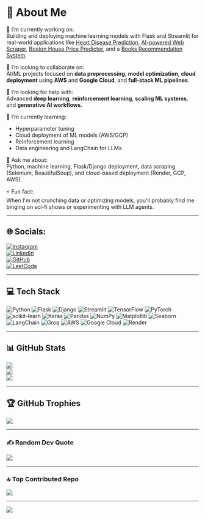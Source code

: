 # 👋 About Me

🔭 I’m currently working on:  
Building and deploying machine learning models with Flask and Streamlit for real-world applications like [Heart Disease Prediction](https://heart-disease-prediction-sglb.onrender.com/), [AI-powered Web Scraper](https://ai-web-scraper-v-0-1.streamlit.app/), [Boston House Price Predictor](https://boston-house-price-prediction-b1nh.onrender.com/), and a [Books Recommendation System](https://books-recommender-1-lz1w.onrender.com/).

👯 I’m looking to collaborate on:  
AI/ML projects focused on **data preprocessing**, **model optimization**, **cloud deployment** using **AWS** and **Google Cloud**, and **full-stack ML pipelines**.

🤝 I’m looking for help with:  
Advanced **deep learning**, **reinforcement learning**, **scaling ML systems**, and **generative AI workflows**.

🌱 I’m currently learning:  
- Hyperparameter tuning  
- Cloud deployment of ML models (AWS/GCP)  
- Reinforcement learning  
- Data engineering and LangChain for LLMs

💬 Ask me about:  
Python, machine learning, Flask/Django deployment, data scraping (Selenium, BeautifulSoup), and cloud-based deployment (Render, GCP, AWS).

⚡ Fun fact:  
When I'm not crunching data or optimizing models, you'll probably find me binging on sci-fi shows or experimenting with LLM agents.

---

## 🌐 Socials:
[![Instagram](https://img.shields.io/badge/Instagram-%23E4405F.svg?logo=Instagram&logoColor=white)](https://instagram.com/_vibhav_0)  
[![LinkedIn](https://img.shields.io/badge/LinkedIn-%230077B5.svg?logo=linkedin&logoColor=white)](https://www.linkedin.com/in/vibhav-anand-37930b1ba/)  
[![GitHub](https://img.shields.io/badge/github-%23121011.svg?style=flat&logo=github&logoColor=white)](https://github.com/vibhavanand007)  
[![LeetCode](https://img.shields.io/badge/LeetCode-%23007ACC.svg?style=flat&logo=leetcode&logoColor=white)](https://leetcode.com/u/vibhavanand25/)

---

## 💻 Tech Stack

![Python](https://img.shields.io/badge/python-3670A0?style=for-the-badge&logo=python&logoColor=ffdd54) 
![Flask](https://img.shields.io/badge/flask-%23000.svg?style=for-the-badge&logo=flask&logoColor=white) 
![Django](https://img.shields.io/badge/django-%23092E20.svg?style=for-the-badge&logo=django&logoColor=white)
![Streamlit](https://img.shields.io/badge/streamlit-%23FF4B4B.svg?style=for-the-badge&logo=streamlit&logoColor=white)
![TensorFlow](https://img.shields.io/badge/TensorFlow-%23FF6F00.svg?style=for-the-badge&logo=TensorFlow&logoColor=white)
![PyTorch](https://img.shields.io/badge/PyTorch-%23EE4C2C.svg?style=for-the-badge&logo=PyTorch&logoColor=white)
![scikit-learn](https://img.shields.io/badge/scikit--learn-%23F7931E.svg?style=for-the-badge&logo=scikit-learn&logoColor=white)
![Keras](https://img.shields.io/badge/Keras-%23D00000.svg?style=for-the-badge&logo=Keras&logoColor=white)
![Pandas](https://img.shields.io/badge/pandas-%23150458.svg?style=for-the-badge&logo=pandas&logoColor=white)
![NumPy](https://img.shields.io/badge/numpy-%23013243.svg?style=for-the-badge&logo=numpy&logoColor=white)
![Matplotlib](https://img.shields.io/badge/Matplotlib-%23ffffff.svg?style=for-the-badge&logo=Matplotlib&logoColor=black)
![Seaborn](https://img.shields.io/badge/Seaborn-4584b6?style=for-the-badge&logo=python&logoColor=white)
![LangChain](https://img.shields.io/badge/LangChain-000000?style=for-the-badge&logo=langchain&logoColor=white)
![Groq](https://img.shields.io/badge/Groq-FF6F00?style=for-the-badge&logo=groq&logoColor=white)
![AWS](https://img.shields.io/badge/AWS-%23FF9900.svg?style=for-the-badge&logo=amazon-aws&logoColor=white)
![Google Cloud](https://img.shields.io/badge/GoogleCloud-%234285F4.svg?style=for-the-badge&logo=google-cloud&logoColor=white)
![Render](https://img.shields.io/badge/Render-%46E3B7.svg?style=for-the-badge&logo=render&logoColor=white)

---

## 📊 GitHub Stats

![](https://github-readme-stats.vercel.app/api?username=vibhavanand007&theme=dark&hide_border=false&include_all_commits=false&count_private=false)  
![](https://github-readme-streak-stats.herokuapp.com/?user=vibhavanand007&theme=dark&hide_border=false)  
![](https://github-readme-stats.vercel.app/api/top-langs/?username=vibhavanand007&theme=dark&hide_border=false&include_all_commits=false&count_private=false&layout=compact)

---

## 🏆 GitHub Trophies

![](https://github-profile-trophy.vercel.app/?username=vibhavanand007&theme=radical&no-frame=false&no-bg=true&margin-w=4)

---

### ✍️ Random Dev Quote
![](https://quotes-github-readme.vercel.app/api?type=horizontal&theme=radical)

---

### 🔝 Top Contributed Repo
![](https://github-contributor-stats.vercel.app/api?username=vibhavanand007&limit=5&theme=dark&combine_all_yearly_contributions=true)

---

[![](https://visitcount.itsvg.in/api?id=vibhavanand007&icon=0&color=0)](https://visitcount.itsvg.in)
